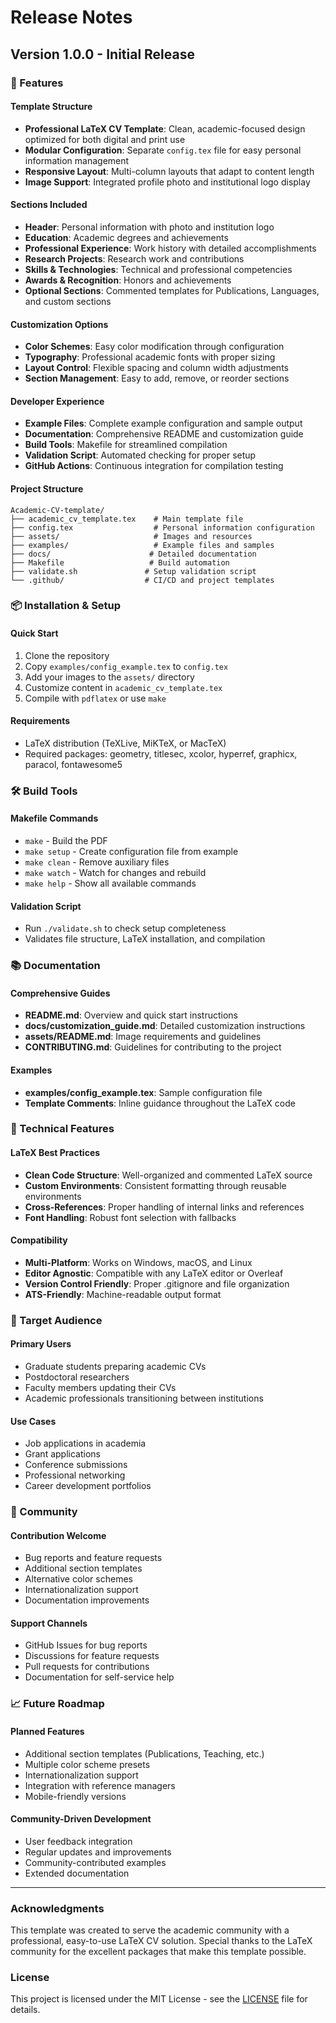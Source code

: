 # Release Notes

## Version 1.0.0 - Initial Release

### 🎉 Features

#### Template Structure
- **Professional LaTeX CV Template**: Clean, academic-focused design optimized for both digital and print use
- **Modular Configuration**: Separate `config.tex` file for easy personal information management
- **Responsive Layout**: Multi-column layouts that adapt to content length
- **Image Support**: Integrated profile photo and institutional logo display

#### Sections Included
- **Header**: Personal information with photo and institution logo
- **Education**: Academic degrees and achievements
- **Professional Experience**: Work history with detailed accomplishments
- **Research Projects**: Research work and contributions
- **Skills & Technologies**: Technical and professional competencies
- **Awards & Recognition**: Honors and achievements
- **Optional Sections**: Commented templates for Publications, Languages, and custom sections

#### Customization Options
- **Color Schemes**: Easy color modification through configuration
- **Typography**: Professional academic fonts with proper sizing
- **Layout Control**: Flexible spacing and column width adjustments
- **Section Management**: Easy to add, remove, or reorder sections

#### Developer Experience
- **Example Files**: Complete example configuration and sample output
- **Documentation**: Comprehensive README and customization guide
- **Build Tools**: Makefile for streamlined compilation
- **Validation Script**: Automated checking for proper setup
- **GitHub Actions**: Continuous integration for compilation testing

#### Project Structure
```
Academic-CV-template/
├── academic_cv_template.tex    # Main template file
├── config.tex                  # Personal information configuration
├── assets/                     # Images and resources
├── examples/                   # Example files and samples
├── docs/                      # Detailed documentation
├── Makefile                   # Build automation
├── validate.sh               # Setup validation script
└── .github/                  # CI/CD and project templates
```

### 📦 Installation & Setup

#### Quick Start
1. Clone the repository
2. Copy `examples/config_example.tex` to `config.tex`
3. Add your images to the `assets/` directory
4. Customize content in `academic_cv_template.tex`
5. Compile with `pdflatex` or use `make`

#### Requirements
- LaTeX distribution (TeXLive, MiKTeX, or MacTeX)
- Required packages: geometry, titlesec, xcolor, hyperref, graphicx, paracol, fontawesome5

### 🛠️ Build Tools

#### Makefile Commands
- `make` - Build the PDF
- `make setup` - Create configuration file from example
- `make clean` - Remove auxiliary files
- `make watch` - Watch for changes and rebuild
- `make help` - Show all available commands

#### Validation Script
- Run `./validate.sh` to check setup completeness
- Validates file structure, LaTeX installation, and compilation

### 📚 Documentation

#### Comprehensive Guides
- **README.md**: Overview and quick start instructions
- **docs/customization_guide.md**: Detailed customization instructions
- **assets/README.md**: Image requirements and guidelines
- **CONTRIBUTING.md**: Guidelines for contributing to the project

#### Examples
- **examples/config_example.tex**: Sample configuration file
- **Template Comments**: Inline guidance throughout the LaTeX code

### 🔧 Technical Features

#### LaTeX Best Practices
- **Clean Code Structure**: Well-organized and commented LaTeX source
- **Custom Environments**: Consistent formatting through reusable environments
- **Cross-References**: Proper handling of internal links and references
- **Font Handling**: Robust font selection with fallbacks

#### Compatibility
- **Multi-Platform**: Works on Windows, macOS, and Linux
- **Editor Agnostic**: Compatible with any LaTeX editor or Overleaf
- **Version Control Friendly**: Proper .gitignore and file organization
- **ATS-Friendly**: Machine-readable output format

### 🎯 Target Audience

#### Primary Users
- Graduate students preparing academic CVs
- Postdoctoral researchers
- Faculty members updating their CVs
- Academic professionals transitioning between institutions

#### Use Cases
- Job applications in academia
- Grant applications
- Conference submissions
- Professional networking
- Career development portfolios

### 🤝 Community

#### Contribution Welcome
- Bug reports and feature requests
- Additional section templates
- Alternative color schemes
- Internationalization support
- Documentation improvements

#### Support Channels
- GitHub Issues for bug reports
- Discussions for feature requests
- Pull requests for contributions
- Documentation for self-service help

### 📈 Future Roadmap

#### Planned Features
- Additional section templates (Publications, Teaching, etc.)
- Multiple color scheme presets
- Internationalization support
- Integration with reference managers
- Mobile-friendly versions

#### Community-Driven Development
- User feedback integration
- Regular updates and improvements
- Community-contributed examples
- Extended documentation

---

### Acknowledgments

This template was created to serve the academic community with a professional, easy-to-use LaTeX CV solution. Special thanks to the LaTeX community for the excellent packages that make this template possible.

### License

This project is licensed under the MIT License - see the [LICENSE](LICENSE) file for details.

